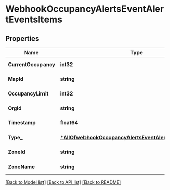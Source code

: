 # WebhookOccupancyAlertsEventAlertEventsItems

## Properties
Name | Type | Description | Notes
------------ | ------------- | ------------- | -------------
**CurrentOccupancy** | **int32** |  | [default to null]
**MapId** | **string** |  | [default to null]
**OccupancyLimit** | **int32** |  | [default to null]
**OrgId** | **string** |  | [default to null]
**Timestamp** | **float64** |  | [default to null]
**Type_** | [***AllOfwebhookOccupancyAlertsEventAlertEventsItemsType_**](AllOfwebhookOccupancyAlertsEventAlertEventsItemsType_.md) |  | [default to null]
**ZoneId** | **string** |  | [default to null]
**ZoneName** | **string** |  | [default to null]

[[Back to Model list]](../README.md#documentation-for-models) [[Back to API list]](../README.md#documentation-for-api-endpoints) [[Back to README]](../README.md)

